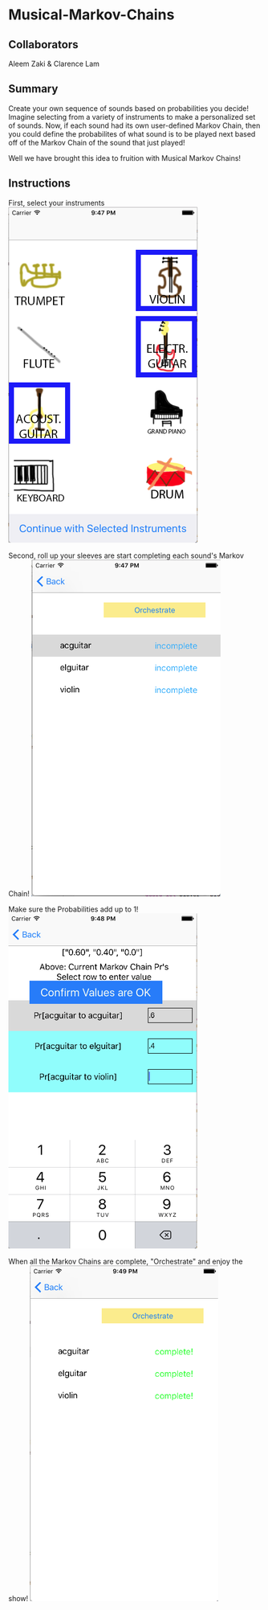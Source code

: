 # Musical-Markov-Chains

## Collaborators ##

Aleem Zaki & Clarence Lam

## Summary ##

Create your own sequence of sounds based on probabilities you decide! Imagine selecting from a variety of instruments to make a personalized set of sounds. Now, if each sound had its own user-defined Markov Chain, then you could define the probabilites of what sound is to be played next based off of the Markov Chain of the sound that just played!

Well we have brought this idea to fruition with Musical Markov Chains!

## Instructions ##

First, select your instruments
![](/exA.png)

Second, roll up your sleeves are start completing each sound's Markov Chain!
![](/exB.png)

Make sure the Probabilities add up to 1!
![](/exC.png)

When all the Markov Chains are complete, "Orchestrate" and enjoy the show!
![](/exD.png)

